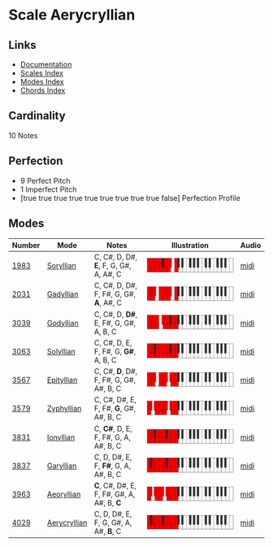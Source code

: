 # Scale Aerycryllian

## Links

- [Documentation](README.md)
- [Scales Index](Scales.md)
- [Modes Index](Modes.md)
- [Chords Index](Chords.md)

## Cardinality

10 Notes

## Perfection

- 9 Perfect Pitch
- 1 Imperfect Pitch
- [true true true true true true true true true false] Perfection Profile

## Modes

| Number | Mode | Notes | Illustration | Audio |
|--------|------|-------|--------------|-------|
| [1983](https://ianring.com/musictheory/scales/1983) | [Soryllian](ModeSoryllian.md) | C, C#, D, D#, **E**, F, G, G#, A, A#, C | ![CNaturalSoryllian](ModeCNaturalSoryllian.png) | [midi](https://github.com/edipermadi/music/blob/main/docs/ModeCNaturalSoryllian.mid?raw=true) | 
| [2031](https://ianring.com/musictheory/scales/2031) | [Gadyllian](ModeGadyllian.md) | C, C#, D, D#, F, F#, G, G#, **A**, A#, C | ![CNaturalGadyllian](ModeCNaturalGadyllian.png) | [midi](https://github.com/edipermadi/music/blob/main/docs/ModeCNaturalGadyllian.mid?raw=true) | 
| [3039](https://ianring.com/musictheory/scales/3039) | [Godyllian](ModeGodyllian.md) | C, C#, D, **D#**, E, F#, G, G#, A, B, C | ![CNaturalGodyllian](ModeCNaturalGodyllian.png) | [midi](https://github.com/edipermadi/music/blob/main/docs/ModeCNaturalGodyllian.mid?raw=true) | 
| [3063](https://ianring.com/musictheory/scales/3063) | [Solyllian](ModeSolyllian.md) | C, C#, D, E, F, F#, G, **G#**, A, B, C | ![CNaturalSolyllian](ModeCNaturalSolyllian.png) | [midi](https://github.com/edipermadi/music/blob/main/docs/ModeCNaturalSolyllian.mid?raw=true) | 
| [3567](https://ianring.com/musictheory/scales/3567) | [Epityllian](ModeEpityllian.md) | C, C#, **D**, D#, F, F#, G, G#, A#, B, C | ![CNaturalEpityllian](ModeCNaturalEpityllian.png) | [midi](https://github.com/edipermadi/music/blob/main/docs/ModeCNaturalEpityllian.mid?raw=true) | 
| [3579](https://ianring.com/musictheory/scales/3579) | [Zyphyllian](ModeZyphyllian.md) | C, C#, D#, E, F, F#, **G**, G#, A#, B, C | ![CNaturalZyphyllian](ModeCNaturalZyphyllian.png) | [midi](https://github.com/edipermadi/music/blob/main/docs/ModeCNaturalZyphyllian.mid?raw=true) | 
| [3831](https://ianring.com/musictheory/scales/3831) | [Ionyllian](ModeIonyllian.md) | C, **C#**, D, E, F, F#, G, A, A#, B, C | ![CNaturalIonyllian](ModeCNaturalIonyllian.png) | [midi](https://github.com/edipermadi/music/blob/main/docs/ModeCNaturalIonyllian.mid?raw=true) | 
| [3837](https://ianring.com/musictheory/scales/3837) | [Garyllian](ModeGaryllian.md) | C, D, D#, E, F, **F#**, G, A, A#, B, C | ![CNaturalGaryllian](ModeCNaturalGaryllian.png) | [midi](https://github.com/edipermadi/music/blob/main/docs/ModeCNaturalGaryllian.mid?raw=true) | 
| [3963](https://ianring.com/musictheory/scales/3963) | [Aeoryllian](ModeAeoryllian.md) | **C**, C#, D#, E, F, F#, G#, A, A#, B, **C** | ![CNaturalAeoryllian](ModeCNaturalAeoryllian.png) | [midi](https://github.com/edipermadi/music/blob/main/docs/ModeCNaturalAeoryllian.mid?raw=true) | 
| [4029](https://ianring.com/musictheory/scales/4029) | [Aerycryllian](ModeAerycryllian.md) | C, D, D#, E, F, G, G#, A, A#, **B**, C | ![CNaturalAerycryllian](ModeCNaturalAerycryllian.png) | [midi](https://github.com/edipermadi/music/blob/main/docs/ModeCNaturalAerycryllian.mid?raw=true) | 
